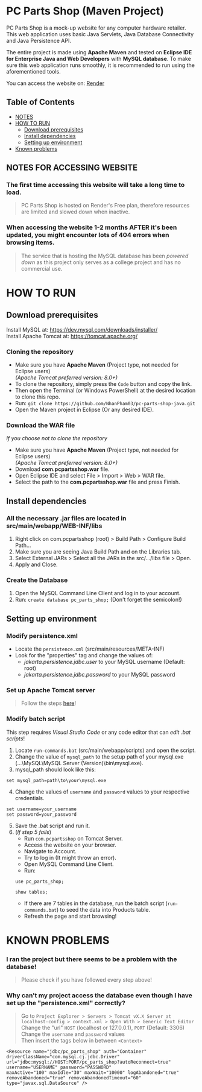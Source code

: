 # PC Parts Shop (Maven Project)

PC Parts Shop is a mock-up website for any computer hardware retailer.
This web application uses basic Java Servlets, Java Database Connectivity and Java Persistence API.

The entire project is made using **Apache Maven** and tested on **Eclipse IDE for Enterprise Java and Web Developers** with **MySQL database**.
To make sure this web application runs smoothly, it is recommended to run using the aforementioned tools.

You can access the website on: [Render](https://pcpartsshop.onrender.com/com.pcpartsshop/)

## Table of Contents
- [NOTES](#notes-for-accessing-website)
- [HOW TO RUN](#how-to-run)
    - [Download prerequisites](#download-prerequisites)
    - [Install dependencies](#install-dependencies)
    - [Setting up environment](#setting-up-environment)
- [Known problems](#known-problems)

## NOTES FOR ACCESSING WEBSITE
### The first time accessing this website will take a long time to load.
> PC Parts Shop is hosted on Render's Free plan, therefore resources are limited and slowed down when inactive.

### When accessing the website 1-2 months AFTER it's been updated, you might encounter lots of 404 errors when browsing items.
> The service that is hosting the MySQL database has been _powered down_ as this project only serves as a college project and has no commercial use.

# HOW TO RUN
## Download prerequisites
Install MySQL at: https://dev.mysql.com/downloads/installer/  
Install Apache Tomcat at: https://tomcat.apache.org/

### Cloning the repository
- Make sure you have **Apache Maven** (Project type, not needed for Eclipse users)  
*(Apache Tomcat preferred version: 8.0+)*
- To clone the repository, simply press the `Code` button and copy the link.
- Then open the Terminal (or Windows PowerShell) at the desired location to clone this repo.
- Run: `git clone https://github.com/NhanPham03/pc-parts-shop-java.git`
- Open the Maven project in Eclipse (Or any desired IDE).

### Download the WAR file
_If you choose not to clone the repository_
- Make sure you have **Apache Maven** (Project type, not needed for Eclipse users)  
*(Apache Tomcat preferred version: 8.0+)*
- Download **com.pcpartsshop.war** file.
- Open Eclipse IDE and select File > Import > Web > WAR file.
- Select the path to the **com.pcpartsshop.war** file and press Finish.

## Install dependencies
### All the necessary .jar files are located in src/main/webapp/WEB-INF/libs
1. Right click on com.pcpartsshop (root) > Build Path > Configure Build Path...
2. Make sure you are seeing Java Build Path and on the Libraries tab.
3. Select External JARs > Select all the JARs in the src/.../libs file > Open.
4. Apply and Close.

### Create the Database
1. Open the MySQL Command Line Client and log in to your account.
2. Run: `create database pc_parts_shop;` (Don't forget the semicolon!)

## Setting up environment
### Modify persistence.xml
- Locate the `persistence.xml` (src/main/resources/META-INF)
- Look for the "properties" tag and change the values of:
    + *jakarta.persistence.jdbc.user* to your MySQL username (Default: root)
    + *jakarta.persistence.jdbc.password* to your MySQL password

### Set up Apache Tomcat server
> Follow the steps [here](https://www.javatpoint.com/how-to-configure-tomcat-server-in-eclipse-ide#:~:text=For%20configuring%20the%20tomcat%20server,%2D%3E%20addAll%20%2D%3E%20Finish.)!

### Modify batch script
This step requires _Visual Studio Code_ or any code editor that can _edit .bat scripts_!
1. Locate `run-commands.bat` (src/main/webapp/scripts) and open the script.
2. Change the value of `mysql_path` to the setup path of your mysql.exe (...\MySQL\MySQL Server (Version)\bin\mysql.exe).
3. mysql_path should look like this:
```
set mysql_path=path\to\your\mysql.exe
```
4. Change the values of `username` and `password` values to your respective credentials.
```
set username=your_username
set password=your_password
```
5. Save the .bat script and run it.
6. (_If step 5 fails_)
    + Run `com.pcpartsshop` on Tomcat Server.
    + Access the website on your browser.
    + Navigate to Account.
    + Try to log in (It might throw an error).
    + Open MySQL Command Line Client.
    + Run:
    ```
    use pc_parts_shop;

    show tables;
    ```
    + If there are 7 tables in the database, run the batch script (`run-commands.bat`) to seed the data into Products table.
    + Refresh the page and start browsing!

# KNOWN PROBLEMS
### I ran the project but there seems to be a problem with the database!
> Please check if you have followed every step above!

### Why can't my project access the database even though I have set up the "persistence.xml" correctly?
> Go to `Project Explorer > Servers > Tomcat vX.X Server at localhost-config > context.xml > Open With > Generic Text Editor`  
> Change the "url" `HOST` (localhost or 127.0.0.1), `PORT` (Default: 3306)  
> Change the `username` and `password` values  
> Then insert the tags below in between `<Context>`  
```
<Resource name="jdbc/pc_parts_shop" auth="Container" driverClassName="com.mysql.cj.jdbc.Driver" 
url="jdbc:mysql://HOST:PORT/pc_parts_shop?autoReconnect=true" 
username="USERNAME" password="PASSWORD" 
maxActive="100" maxIdle="30" maxWait="10000" logAbandoned="true" removeAbandoned="true" removeAbandonedTimeout="60" type="javax.sql.DataSource" />
```
